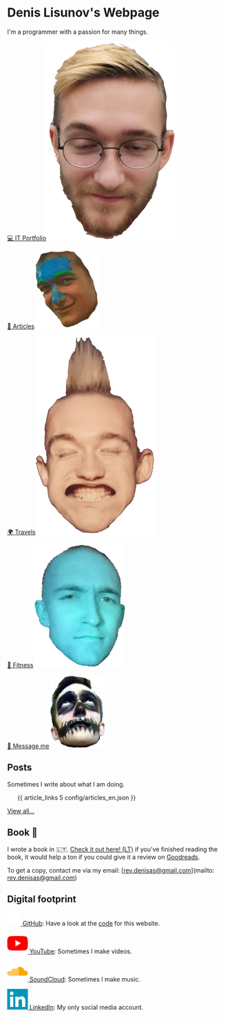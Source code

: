 # Denis Lisunov's Webpage

<article class="profile-article">

<div class="text-center">

I'm a programmer with a passion for many things.

</div>

<nav aria-label="navigation">

<a href="/page/portfolio" class="head-links"> 💻 IT Portfolio<img class="heads" src="/static/images/heads/face_2.png"></a>

<a href="/en/articles" class="head-links"> 📝 Articles<img class="heads" src="/static/images/heads/face_1.png"></a>

<a href="/page/travels" class="head-links"> 🌍 Travels<img class="heads" src="/static/images/heads/face_4.png"></a>

<a href="/page/fitness" class="head-links"> 💪 Fitness<img class="heads" src="/static/images/heads/face_3.png"></a>

<a href="/page/contact" class="head-links"> 📩 Message me<img class="heads" src="/static/images/heads/face_5.png"></a>

</nav>

</article>

<article class="profile-article">

## Posts

Sometimes I write about what I am doing.

<ul>

{{ article_links 5 config/articles_en.json }}

</ul>

<div class="text-center">

[View all...](/en/articles)

</div>

</article>

<article class="profile-article">

## Book 📕

I wrote a book in 🇱🇹. [Check it out here! (LT)](/articles/lt/parasiau-knyga/) if you've finished reading the book, it would help a ton if you could give it a review on [Goodreads](https://www.goodreads.com/book/show/124929130-meil-s-aidimas). 

To get a copy, contact me via my email: [rev.denisas@gmail.com](mailto: rev.denisas@gmail.com)

</article>

<article class="profile-article">

## Digital footprint

<div class="fit-center">

[<img class="icon" src="/static/icons/gh.png" alt="GitHub icon"> GitHub](https://github.com/NorthOC): Have a look at the [code](https://github.com/NorthOC/northoc.github.io) for this website.

[<img class="icon" src="/static/icons/yt.png" alt="YouTube icon"> YouTube](https://www.youtube.com/channel/UCLRc-Q0WkFgIywm2NUPoGow): Sometimes I make videos.

[<img class="icon" src="/static/icons/sc1.png" alt="LinkedIn icon"> SoundCloud](https://soundcloud.com/denis-lisunov): Sometimes I make music.

[<img class="icon" src="/static/icons/li.png" alt="LinkedIn icon"> LinkedIn](https://www.linkedin.com/in/denis-lisunov/): My only social media account.

</div>

</article>